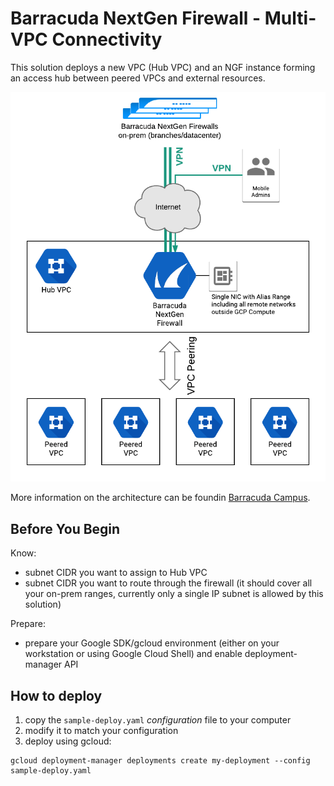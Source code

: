 # Barracuda NextGen Firewall - Multi-VPC Connectivity

This solution deploys a new VPC (Hub VPC) and an NGF instance forming an access hub between peered VPCs and external resources.

![Network diagram](ngf-multi-vpc-connectivity.png)

More information on the architecture can be foundin [Barracuda Campus]().
## Before You Begin
Know:
* subnet CIDR you want to assign to Hub VPC
* subnet CIDR you want to route through the firewall (it should cover all your on-prem ranges, currently only a single IP subnet is allowed by this solution)

Prepare:
* prepare your Google SDK/gcloud environment (either on your workstation or using Google Cloud Shell) and enable deployment-manager API

## How to deploy

1. copy the `sample-deploy.yaml` *configuration* file to your computer
1. modify it to match your configuration
1. deploy using gcloud:
```
gcloud deployment-manager deployments create my-deployment --config sample-deploy.yaml
```
